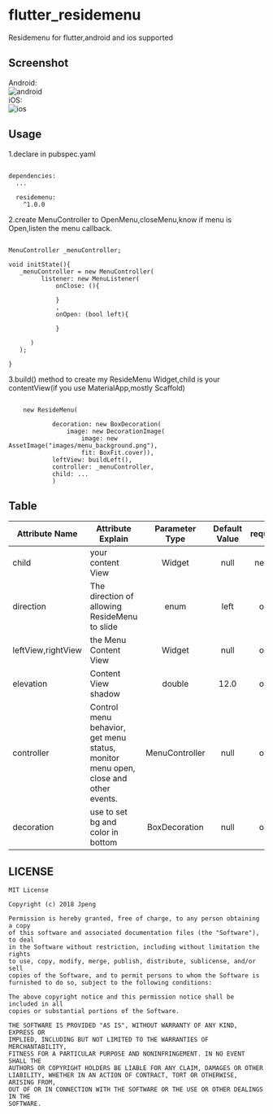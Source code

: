 # flutter_residemenu

Residemenu for flutter,android and ios supported

## Screenshot
Android:<br>
![android](https://github.com/peng8350/flutter_residemenu/blob/master/arts/android.gif)<br>
iOS:<br>
![ios](https://github.com/peng8350/flutter_residemenu/blob/master/arts/ios.gif)

## Usage
1.declare in pubspec.yaml

```

dependencies:
  ...

  residemenu:
    ^1.0.0

```

2.create MenuController to OpenMenu,closeMenu,know if menu is Open,listen the menu callback.

```

MenuController _menuController;

void initState(){
   _menuController = new MenuController(
         listener: new MenuListener(
             onClose: (){

             }
             ,
             onOpen: (bool left){

             }

      )
   );

}

```

3.build() method to create my ResideMenu Widget,child is your contentView(if you use MaterialApp,mostly Scaffold)

```

    new ResideMenu(

            decoration: new BoxDecoration(
                image: new DecorationImage(
                    image: new AssetImage("images/menu_background.png"),
                    fit: BoxFit.cover)),
            leftView: buildLeft(),
            controller: _menuController,
            child: ...
            )

```

## Table

| Attribute Name     |     Attribute Explain     | Parameter Type | Default Value  | requirement |
|---------|--------------------------|:-----:|:-----:|:-----:|
| child      | your content View   | Widget   |   null |  necessary |
| direction | The direction of allowing ResideMenu to slide     | enum  | left | optional |
| leftView,rightView | the Menu Content View     | Widget  | null | optional |
| elevation |   Content View shadow | double | 12.0 |optional |
| controller | Control menu behavior, get menu status, monitor menu open, close and other events.   | MenuController | null | optional |
| decoration | use to set bg and color in bottom   | BoxDecoration | null | optional |


## LICENSE

```
MIT License

Copyright (c) 2018 Jpeng

Permission is hereby granted, free of charge, to any person obtaining a copy
of this software and associated documentation files (the "Software"), to deal
in the Software without restriction, including without limitation the rights
to use, copy, modify, merge, publish, distribute, sublicense, and/or sell
copies of the Software, and to permit persons to whom the Software is
furnished to do so, subject to the following conditions:

The above copyright notice and this permission notice shall be included in all
copies or substantial portions of the Software.

THE SOFTWARE IS PROVIDED "AS IS", WITHOUT WARRANTY OF ANY KIND, EXPRESS OR
IMPLIED, INCLUDING BUT NOT LIMITED TO THE WARRANTIES OF MERCHANTABILITY,
FITNESS FOR A PARTICULAR PURPOSE AND NONINFRINGEMENT. IN NO EVENT SHALL THE
AUTHORS OR COPYRIGHT HOLDERS BE LIABLE FOR ANY CLAIM, DAMAGES OR OTHER
LIABILITY, WHETHER IN AN ACTION OF CONTRACT, TORT OR OTHERWISE, ARISING FROM,
OUT OF OR IN CONNECTION WITH THE SOFTWARE OR THE USE OR OTHER DEALINGS IN THE
SOFTWARE.
```
